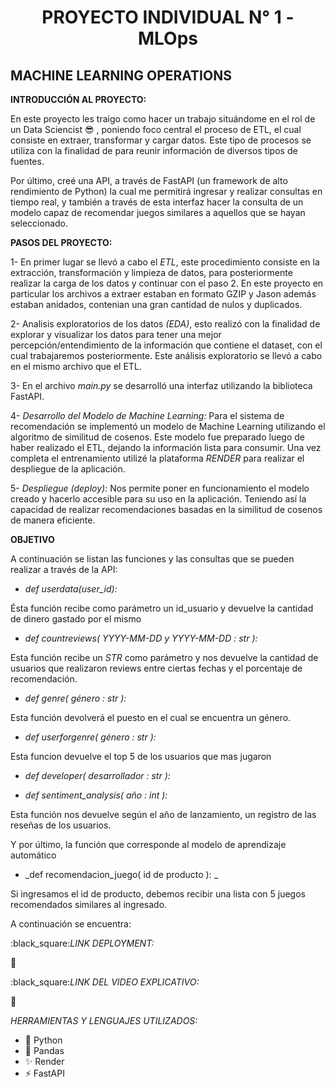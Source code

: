 








<h1 align="center"> PROYECTO INDIVIDUAL N° 1 - MLOps </h1>








## MACHINE LEARNING OPERATIONS









**INTRODUCCIÓN AL PROYECTO:**

 En este proyecto les traigo como hacer un trabajo situándome en el rol de un Data Sciencist :sunglasses: , poniendo  foco central el proceso de ETL, el cual consiste en extraer, transformar y cargar datos. Este tipo de procesos se utiliza con la finalidad de para reunir información de diversos tipos de fuentes.

 Por último, creé una API, a través de FastAPI (un framework de alto rendimiento de Python) la cual me permitirá ingresar y realizar consultas en tiempo real, y también a través de esta interfaz hacer la consulta de  un  modelo capaz de recomendar juegos similares a aquellos que se hayan seleccionado.







**PASOS DEL PROYECTO:**

1- En primer lugar se llevó a cabo el _ETL_, este procedimiento consiste en la extracción, transformación y limpieza de datos, para posteriormente realizar la carga de los datos y continuar con el paso 2.
En este proyecto en particular los archivos a extraer estaban en formato GZIP y Jason además estaban anidados, contenian una gran cantidad de nulos y duplicados.

2- Analisis exploratorios de los datos _(EDA)_, esto realizó con la finalidad de explorar y visualizar los datos para tener una mejor percepción/entendimiento de la información que contiene el dataset, con el cual trabajaremos posteriormente. Este análisis exploratorio se llevó a cabo en el mismo archivo que el ETL.

3- En el archivo _main.py_ se desarrolló una interfaz utilizando la biblioteca FastAPI.


4- _Desarrollo del Modelo de Machine Learning:_ Para el sistema de recomendación se implementó un modelo de Machine Learning utilizando el algoritmo de similitud de cosenos. Este modelo fue preparado luego de haber realizado el ETL, dejando la información lista para consumir. Una vez completa el entrenamiento utilizé la plataforma _RENDER_ para realizar el despliegue de la aplicación.

5- _Despliegue (deploy):_ Nos permite poner en funcionamiento el modelo creado y hacerlo accesible para su uso en la aplicación. Teniendo así la capacidad de realizar recomendaciones basadas en la similitud de cosenos de manera eficiente.




**OBJETIVO**

A continuación se listan las funciones y las consultas que se pueden realizar a través de la API:


* _def userdata(user_id):_

Ésta función recibe como parámetro un id_usuario y devuelve la cantidad de dinero gastado por el mismo


* _def countreviews( YYYY-MM-DD y YYYY-MM-DD : str ):_


Esta función recibe un _STR_ como parámetro y nos devuelve la cantidad de usuarios que realizaron reviews entre ciertas fechas y el porcentaje de recomendación.


* _def genre( género : str ):_

Esta función devolverá el puesto en el cual se encuentra un género.


* _def userforgenre( género : str ):_

Esta funcion devuelve el top 5 de los usuarios que mas jugaron


* _def developer( desarrollador : str ):_


* _def sentiment_analysis( año : int ):_

 Esta función nos devuelve según el año de lanzamiento, un registro de las reseñas de los usuarios.


Y por último, la función  que corresponde al modelo de aprendizaje automático


* _def recomendacion_juego( id de producto ): _

 Si ingresamos  el id de producto, debemos recibir una lista con 5 juegos recomendados similares al ingresado.




A continuación se encuentra:



:black_square:_LINK DEPLOYMENT:_


:link:


:black_square:_LINK DEL VIDEO EXPLICATIVO:_

:link:

_HERRAMIENTAS Y LENGUAJES UTILIZADOS:_
* :snake: Python
* :panda_face: Pandas 	
* :sparkles: Render
* :zap: FastAPI


